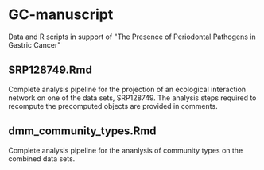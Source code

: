 # GC-manuscript
Data and R scripts in support of "The Presence of Periodontal Pathogens in Gastric Cancer"

## SRP128749.Rmd
Complete analysis pipeline for the projection of an ecological interaction network on one of the data sets, SRP128749. The analysis steps required to recompute the precomputed objects are provided in comments.

## dmm_community_types.Rmd
Complete analysis pipeline for the ananlysis of community types on the combined data sets.
